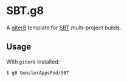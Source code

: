 # SBT.g8
A [giter8](http://github.com/n8han/giter8) template for [SBT](http://scala-sbt.org) multi-project builds.

## Usage

With `giter8` installed:

    $ g8 GenslerAppsPod/SBT
